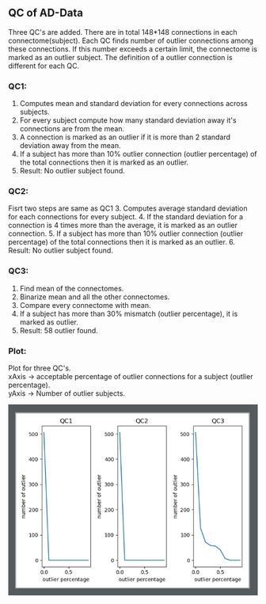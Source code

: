 ## QC of AD-Data

Three QC's are added. There are in total 148*148 connections in each connectome(subject). Each QC finds number of outlier connections among these connections.
If this number exceeds a certain limit, the connectome is marked as an outlier subject. The definition of a outlier connection is different for each QC.

### QC1:
1. Computes mean and standard deviation for every connections across subjects.
2. For every subject compute how many standard deviation away it's connections are from the mean.
3. A connection is marked as an outlier if it is more than 2 standard deviation away from the mean.
4. If a subject has more than 10% outlier connection (outlier percentage) of the total connections then it is marked as an outlier.
5. Result: No outlier subject found.

### QC2:
Fisrt two steps are same as QC1
3. Computes average standard deviation for each connections for every subject.
4. If the standard deviation for a connection is 4 times more than the average, it is marked as an outlier connection.
5. If a subject has more than 10% outlier connection (outlier percentage) of the total connections then it is marked as an outlier.
6. Result: No outlier subject found.

### QC3:
1. Find mean of the connectomes.
2. Binarize mean and all the other connectomes.
3. Compare every connectome with mean.
4. If a subject has more than 30% mismatch (outlier percentage), it is marked as outlier.
5. Result: 58 outlier found.

### Plot:
Plot for three QC's.  
xAxis -> acceptable percentage of outlier connections for a subject (outlier percentage).  
yAxis -> Number of outlier subjects.  

![QC Plot](https://github.com/mturja-vf-ic-bd/Tractography_ADNI/blob/master/scripts/qc.png)
